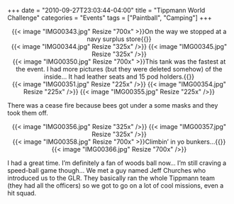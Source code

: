+++
date = "2010-09-27T23:03:44-04:00"
title = "Tippmann World Challenge"
categories = "Events"
tags = ["Paintball", "Camping"]
+++

<center>
  {{< image "IMG00343.jpg" Resize "700x" >}}On the way we stopped at a navy surplus store{{</image>}}
</center>

<center>
  {{< image "IMG00344.jpg" Resize "325x" />}}
  {{< image "IMG00345.jpg" Resize "325x" />}}
</center>

<center>
  {{< image "IMG00350.jpg" Resize "700x" >}}This tank was the fastest at the event. I had more pictures (but they were deleted somehow) of the inside… It had leather seats and 15 pod holders.{{</image>}}
</center>

<center>
  {{< image "IMG00351.jpg" Resize "225x" />}}
  {{< image "IMG00354.jpg" Resize "225x" />}}
  {{< image "IMG00355.jpg" Resize "225x" />}}
</center>

There was a cease fire because bees got under a some masks and they took them off.

<center>
  {{< image "IMG00356.jpg" Resize "325x" />}}
  {{< image "IMG00357.jpg" Resize "325x" />}}
</center>

<center>
  {{< image "IMG00358.jpg" Resize "700x" >}}Climbin’ in yo bunkers…{{</image>}}
</center>

<center>
  {{< image "IMG00366.jpg" Resize "700x" />}}
</center>


I had a great time. I’m definitely a fan of woods ball now… I’m still craving a speed-ball game though…
We met a guy named Jeff Churches who introduced us to the GLR. They basically ran the whole Tippmann team (they had all the officers) so we got to go on a lot of cool missions, even a hit squad.